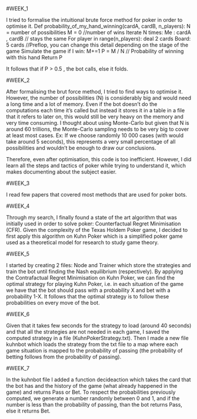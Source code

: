 #WEEK_1

I tried to formalise the intuitional brute force method for poker in order to optimise it. 
Def probability_of_my_hand_winning(cardA, cardB, n_players):
N = number of possibilities
M = 0                   //number of wins
Iterate N times:
      Me : cardA , cardB            // stays the same
      For player in range(n_players):
	 deal 2 cards 
      Board: 5 cards              //Preflop, you can change this detail depending on the stage of the game
      Simulate the game
      if I win: M+=1
P = M / N                    // Probability of winning with this hand
Return  P

It follows that if P > 0.5 , the bot calls, else it folds.


#WEEK_2

After formalising the brut force method, I tried to find ways to optimise it. However, the number of possibilities (N) is considerably big and would need a long time and a lot of memory. 
Even if the bot doesn’t do the computations each time it’s called but instead it stores it in a table in a file that it refers to later on, this would still be very heavy on the memory and very time consuming.
I thought about using Monte-Carlo but given that N is around 60 trillions, the Monte-Carlo sampling needs to be very big to cover at least most cases. Ex: If we choose randomly 10 000 cases (with would take around 5 seconds), this represents a very small percentage of all possibilities and wouldn’t be enough to draw our conclusions.

Therefore, even after optimisation, this code is too inefficient. However, I did learn all the steps and tactics of poker while trying to understand it, which makes documenting about the subject easier.
 
#WEEK_3

I read few papers that covered most methods that are used for poker bots.


#WEEK_4

Through my search, I finally found a state of the art algorithm that was initially used in order to solve poker: Counterfactual Regret Minimisation (CFR).
Given the complexity of the Texas Holdem Poker game, I decided to first apply this algorithm on Kuhn Poker which is a simplified poker game used as a theoretical model for research to study game theory.


#WEEK_5

I started by creating 2 files: Node and Trainer which store the strategies and train the bot until finding the Nash equilibrium (respectively). By applying the Contrafactual Regret Minimisation on Kuhn Poker, we can find the optimal strategy for playing Kuhn Poker, i.e. in each situation of the game we have that the bot should pass with a probability X and bet with a probability 1-X. It follows that the optimal strategy is to follow these probabilities on every move of the bot.


#WEEK_6

Given that it takes few seconds for the strategy to load (around 40 seconds) and that all the strategies are not needed in each game, I saved the computed strategy in a file (KuhnPokerStrategy.txt). Then I made a new file kuhnbot which loads the strategy from the txt file to a map where each game situation is mapped to the probability of passing (the probability of betting follows from the probability of passing).


#WEEK_7

In the kuhnbot file I added a function decideaction which takes the card that the bot has and the history of the game (what already happened in the game) and returns Pass or Bet. To respect the probabilities previously computed, we generate a number randomly between 0 and 1, and if the number is less than the probability of passing, than the bot returns Pass, else it returns Bet.



